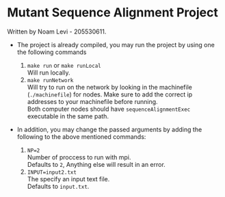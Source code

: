 # Mutant Sequence Alignment Project

Written by Noam Levi - 205530611.

* The project is already compiled, you may run the project by using one the following commands
  1. `make run` or `make runLocal`  
     Will run locally.
  2. `make runNetwork`  
     Will try to run on the network by looking in the machinefile (`./machinefile`) for nodes.
     Make sure to add the correct ip addresses to your machinefile before running.  
     Both computer nodes should have `sequenceAlignmentExec` executable in the same path.

* In addition, you may change the passed arguments by adding the following to the above mentioned commands:
  1. `NP=2`  
     Number of proccess to run with mpi.  
     Defaults to `2`, Anything else will result in an error.
  2. `INPUT=input2.txt`  
     The specify an input text file.  
     Defaults to `input.txt`.
